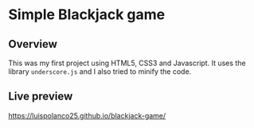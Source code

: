 # Simple Blackjack game

## Overview
This was my first project using HTML5, CSS3 and Javascript.
It uses the library ```underscore.js``` and I also tried to minify the code.

## Live preview

https://luispolanco25.github.io/blackjack-game/